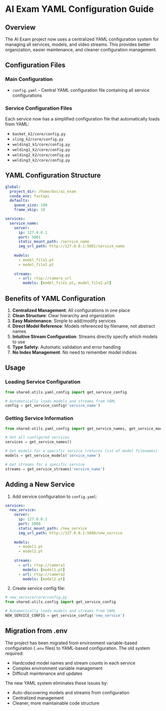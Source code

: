 # AI Exam YAML Configuration Guide

## Overview

The AI Exam project now uses a centralized YAML configuration system for managing all services, models, and video streams. This provides better organization, easier maintenance, and cleaner configuration management.

## Configuration Files

### Main Configuration
- `config.yaml` - Central YAML configuration file containing all service configurations

### Service Configuration Files
Each service now has a simplified configuration file that automatically loads from YAML:
- `basket_k2/core/config.py`
- `sling_k2/core/config.py`
- `welding1_k1/core/config.py`
- `welding1_k2/core/config.py`
- `welding2_k2/core/config.py`
- `welding3_k2/core/config.py`

## YAML Configuration Structure

```yaml
global:
  project_dir: /home/dxc/ai_exam
  conda_env: fastapi
  defaults:
    queue_size: 100
    frame_skip: 10

services:
  service_name:
    server:
      ip: 127.0.0.1
      port: 5001
      static_mount_path: /service_name
      img_url_path: http://127.0.0.1:5001/service_name
    
    models:
      - model_file1.pt
      - model_file2.pt
    
    streams:
      - url: rtsp://camera_url
        models: [model_file1.pt, model_file2.pt]
```

## Benefits of YAML Configuration

1. **Centralized Management**: All configurations in one place
2. **Clean Structure**: Clear hierarchy and organization
3. **Easy Maintenance**: Simple to add/modify services
4. **Direct Model Reference**: Models referenced by filename, not abstract names
5. **Intuitive Stream Configuration**: Streams directly specify which models to use
6. **Type Safety**: Automatic validation and error handling
7. **No Index Management**: No need to remember model indices

## Usage

### Loading Service Configuration
```python
from shared.utils.yaml_config import get_service_config

# Automatically loads models and streams from YAML
config = get_service_config('service_name')
```

### Getting Service Information
```python
from shared.utils.yaml_config import get_service_names, get_service_models, get_service_streams

# Get all configured services
services = get_service_names()

# Get models for a specific service (returns list of model filenames)
models = get_service_models('service_name')

# Get streams for a specific service
streams = get_service_streams('service_name')
```

## Adding a New Service

1. Add service configuration to `config.yaml`:
```yaml
services:
  new_service:
    server:
      ip: 127.0.0.1
      port: 5008
      static_mount_path: /new_service
      img_url_path: http://127.0.0.1:5008/new_service
    
    models:
      - model1.pt
      - model2.pt
    
    streams:
      - url: rtsp://camera1
        models: [model1.pt]
      - url: rtsp://camera2
        models: [model2.pt]
```

2. Create service config file:
```python
# new_service/core/config.py
from shared.utils.config import get_service_config

# Automatically loads models and streams from YAML
NEW_SERVICE_CONFIG = get_service_config('new_service')
```

## Migration from .env

The project has been migrated from environment variable-based configuration (`.env` files) to YAML-based configuration. The old system required:
- Hardcoded model names and stream counts in each service
- Complex environment variable management
- Difficult maintenance and updates

The new YAML system eliminates these issues by:
- Auto-discovering models and streams from configuration
- Centralized management
- Cleaner, more maintainable code structure
